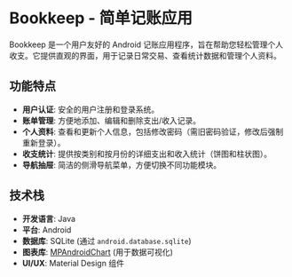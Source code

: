 # Bookkeep - 简单记账应用

Bookkeep 是一个用户友好的 Android 记账应用程序，旨在帮助您轻松管理个人收支。它提供直观的界面，用于记录日常交易、查看统计数据和管理个人资料。

## 功能特点

-   **用户认证**: 安全的用户注册和登录系统。
-   **账单管理**: 方便地添加、编辑和删除支出/收入记录。
-   **个人资料**: 查看和更新个人信息，包括修改密码（需旧密码验证，修改后强制重新登录）。
-   **收支统计**: 提供按类别和按月份的详细支出和收入统计（饼图和柱状图）。
-   **导航抽屉**: 简洁的侧滑导航菜单，方便切换不同功能模块。

## 技术栈

-   **开发语言**: Java
-   **平台**: Android
-   **数据库**: SQLite (通过 `android.database.sqlite`)
-   **图表库**: [MPAndroidChart](https://github.com/PhilJay/MPAndroidChart) (用于数据可视化)
-   **UI/UX**: Material Design 组件